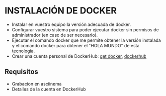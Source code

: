 # INSTALACIÓN DE DOCKER

- Instalar en vuestro equipo la versión adecuada de docker.
- Configurar vuestro sistema para poder ejecutar docker sin permisos de administrador (en caso de ser necesario).
- Ejecutar el comando docker que me permite obtener la versión instalada y el comando docker para obtener el "HOLA MUNDO" de esta tecnología.
- Crear una cuenta personal de DockerHub: [get docker](https://docs.docker.com/get-docker/), [dockerhub](https://hub.docker.com/)

## Requisitos
- Grabacion en asciinema
- Detalles de la cuenta en DockerHub
